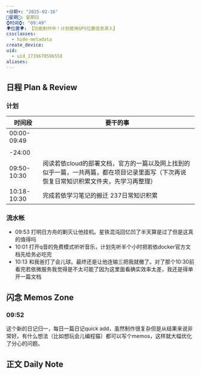 ```yaml
---
☀️日期☀️: "2025-02-16"
📆星期📆: 星期日
⌚️时间⌚️: "09:49"
🌍位置🌍: 【功能制作中！计划使用GPS位置信息录入】
cssclasses:
  - hide-metadata
create_device: 
uid:
  - uid_1739670596558
aliases:
---
```

 

## 日程 Plan & Review

### 计划

| 时间段 | 要干的事 |
| ---- | ---- |
| 00:00-09:49 |  |
|  |  |
| -24:00 |  |
| 09:50- 10:30 | 阅读若依cloud的部署文档，官方的一篇以及网上找到的似乎一篇，一共两篇，都在项目记录里面写（下次再说恢复日常知识积累文件夹，先学习再整理） |
| 10:18- 10:30 | 完成若依学习笔记的搬迁 237日常知识积累 ||  |  |
### 流水帐
- 09:53 打明日方舟的剿灭让他挂机。星铁混沌回忆凹了半天算是过了但是这真的值得吗
- 10:01 打开q音的免费模式听听音乐，计划先听半个小时把若依docker官方文档先给务必吃完
- 10:13 和我爸打了会儿球。最终还是让他连输三把我就撤了。对了那个10:30前看完若依微服务我觉得是不太可能了因为这里面看确实效率太差，我还是得单开一篇文档

## 闪念 Memos Zone
### 09:52 
 
 这个新的日记归一，每日一篇日记quick add，虽然制作很复杂但是从结果来说非常好。有什么想法（比如想玩会儿编程猫）都可以写个memos，这样就大幅优化了分心的问题。
## 正文 Daily Note

